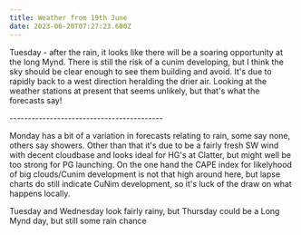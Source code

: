 ```yaml
---
title: Weather from 19th June
date: 2023-06-20T07:27:23.600Z
---
```

Tuesday - after the rain, it looks like there will be a soaring opportunity at the long Mynd.  There is still the risk of a cunim developing, but I think the sky should be clear enough to see them building and avoid.  It's due to rapidly back to a west direction heralding the drier air.  Looking at the weather stations at present that seems unlikely, but that's what the forecasts say!

\------------------------------------------

Monday has a bit of a variation in forecasts relating to rain, some say none, others say showers.  Other than that it's due to be a fairly fresh SW wind with decent cloudbase and looks ideal for HG's at Clatter, but might well be too strong for PG launching.  On the one hand the CAPE index for likelyhood of big clouds/Cunim development is not that high around here, but lapse charts do still indicate CuNim development, so it's luck of the draw on what happens locally.

Tuesday and Wednesday look fairly rainy, but Thursday could be a Long Mynd day, but still some rain chance